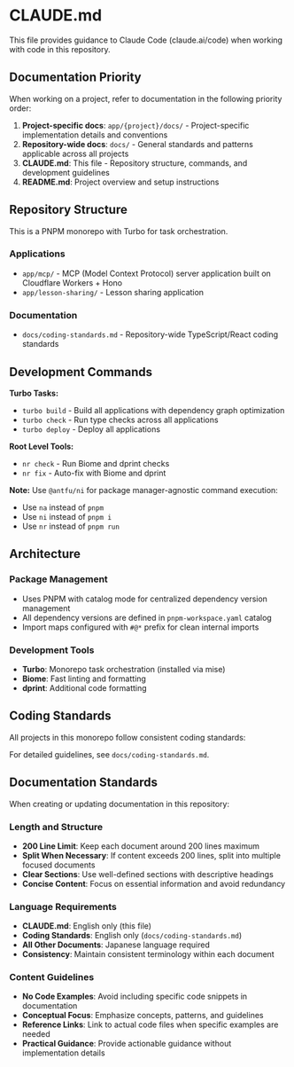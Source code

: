 # CLAUDE.md

This file provides guidance to Claude Code (claude.ai/code) when working with code in this repository.

## Documentation Priority

When working on a project, refer to documentation in the following priority order:

1. **Project-specific docs**: `app/{project}/docs/` - Project-specific implementation details and conventions
2. **Repository-wide docs**: `docs/` - General standards and patterns applicable across all projects
3. **CLAUDE.md**: This file - Repository structure, commands, and development guidelines
4. **README.md**: Project overview and setup instructions

## Repository Structure

This is a PNPM monorepo with Turbo for task orchestration.

### Applications

- `app/mcp/` - MCP (Model Context Protocol) server application built on Cloudflare Workers + Hono
- `app/lesson-sharing/` - Lesson sharing application

### Documentation

- `docs/coding-standards.md` - Repository-wide TypeScript/React coding standards

## Development Commands

**Turbo Tasks:**

- `turbo build` - Build all applications with dependency graph optimization
- `turbo check` - Run type checks across all applications
- `turbo deploy` - Deploy all applications

**Root Level Tools:**

- `nr check` - Run Biome and dprint checks
- `nr fix` - Auto-fix with Biome and dprint

**Note:** Use `@antfu/ni` for package manager-agnostic command execution:

- Use `na` instead of `pnpm`
- Use `ni` instead of `pnpm i`
- Use `nr` instead of `pnpm run`

## Architecture

### Package Management

- Uses PNPM with catalog mode for centralized dependency version management
- All dependency versions are defined in `pnpm-workspace.yaml` catalog
- Import maps configured with `#@*` prefix for clean internal imports

### Development Tools

- **Turbo**: Monorepo task orchestration (installed via mise)
- **Biome**: Fast linting and formatting
- **dprint**: Additional code formatting

## Coding Standards

All projects in this monorepo follow consistent coding standards:

For detailed guidelines, see `docs/coding-standards.md`.

## Documentation Standards

When creating or updating documentation in this repository:

### Length and Structure

- **200 Line Limit**: Keep each document around 200 lines maximum
- **Split When Necessary**: If content exceeds 200 lines, split into multiple focused documents
- **Clear Sections**: Use well-defined sections with descriptive headings
- **Concise Content**: Focus on essential information and avoid redundancy

### Language Requirements

- **CLAUDE.md**: English only (this file)
- **Coding Standards**: English only (`docs/coding-standards.md`)
- **All Other Documents**: Japanese language required
- **Consistency**: Maintain consistent terminology within each document

### Content Guidelines

- **No Code Examples**: Avoid including specific code snippets in documentation
- **Conceptual Focus**: Emphasize concepts, patterns, and guidelines
- **Reference Links**: Link to actual code files when specific examples are needed
- **Practical Guidance**: Provide actionable guidance without implementation details
